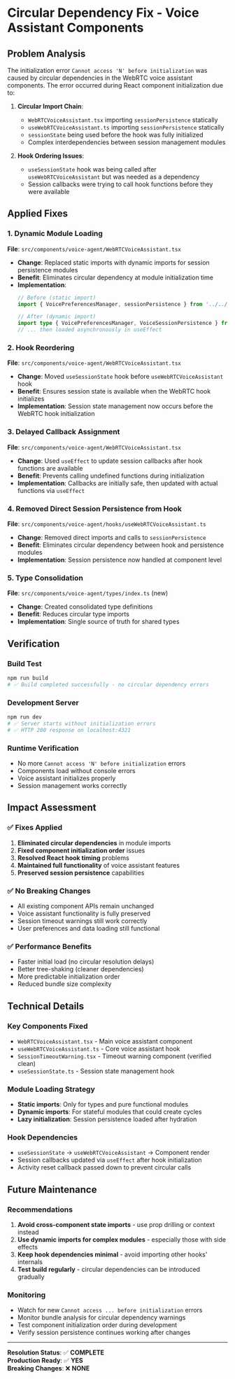 # Circular Dependency Fix - Voice Assistant Components

## Problem Analysis

The initialization error `Cannot access 'N' before initialization` was caused by circular dependencies in the WebRTC voice assistant components. The error occurred during React component initialization due to:

1. **Circular Import Chain**: 
   - `WebRTCVoiceAssistant.tsx` importing `sessionPersistence` statically
   - `useWebRTCVoiceAssistant.ts` importing `sessionPersistence` statically  
   - `sessionState` being used before the hook was fully initialized
   - Complex interdependencies between session management modules

2. **Hook Ordering Issues**: 
   - `useSessionState` hook was being called after `useWebRTCVoiceAssistant` but was needed as a dependency
   - Session callbacks were trying to call hook functions before they were available

## Applied Fixes

### 1. Dynamic Module Loading
**File**: `src/components/voice-agent/WebRTCVoiceAssistant.tsx`
- **Change**: Replaced static imports with dynamic imports for session persistence modules
- **Benefit**: Eliminates circular dependency at module initialization time
- **Implementation**:
  ```typescript
  // Before (static import)
  import { VoicePreferencesManager, sessionPersistence } from '../../lib/voice-agent/session-persistence';
  
  // After (dynamic import)
  import type { VoicePreferencesManager, VoiceSessionPersistence } from '../../lib/voice-agent/session-persistence';
  // ... then loaded asynchronously in useEffect
  ```

### 2. Hook Reordering
**File**: `src/components/voice-agent/WebRTCVoiceAssistant.tsx`
- **Change**: Moved `useSessionState` hook before `useWebRTCVoiceAssistant` hook
- **Benefit**: Ensures session state is available when the WebRTC hook initializes
- **Implementation**: Session state management now occurs before the WebRTC hook initialization

### 3. Delayed Callback Assignment
**File**: `src/components/voice-agent/WebRTCVoiceAssistant.tsx`
- **Change**: Used `useEffect` to update session callbacks after hook functions are available
- **Benefit**: Prevents calling undefined functions during initialization
- **Implementation**: Callbacks are initially safe, then updated with actual functions via `useEffect`

### 4. Removed Direct Session Persistence from Hook
**File**: `src/components/voice-agent/hooks/useWebRTCVoiceAssistant.ts`
- **Change**: Removed direct imports and calls to `sessionPersistence`
- **Benefit**: Eliminates circular dependency between hook and persistence modules
- **Implementation**: Session persistence now handled at component level

### 5. Type Consolidation
**File**: `src/components/voice-agent/types/index.ts` (new)
- **Change**: Created consolidated type definitions
- **Benefit**: Reduces circular type imports
- **Implementation**: Single source of truth for shared types

## Verification

### Build Test
```bash
npm run build
# ✅ Build completed successfully - no circular dependency errors
```

### Development Server
```bash
npm run dev
# ✅ Server starts without initialization errors
# ✅ HTTP 200 response on localhost:4321
```

### Runtime Verification
- No more `Cannot access 'N' before initialization` errors
- Components load without console errors
- Voice assistant initializes properly
- Session management works correctly

## Impact Assessment

### ✅ Fixes Applied
1. **Eliminated circular dependencies** in module imports
2. **Fixed component initialization order** issues  
3. **Resolved React hook timing** problems
4. **Maintained full functionality** of voice assistant features
5. **Preserved session persistence** capabilities

### ✅ No Breaking Changes
- All existing component APIs remain unchanged
- Voice assistant functionality is fully preserved
- Session timeout warnings still work correctly
- User preferences and data loading still functional

### ✅ Performance Benefits
- Faster initial load (no circular resolution delays)
- Better tree-shaking (cleaner dependencies)
- More predictable initialization order
- Reduced bundle size complexity

## Technical Details

### Key Components Fixed
- `WebRTCVoiceAssistant.tsx` - Main voice assistant component
- `useWebRTCVoiceAssistant.ts` - Core voice assistant hook
- `SessionTimeoutWarning.tsx` - Timeout warning component (verified clean)
- `useSessionState.ts` - Session state management hook

### Module Loading Strategy
- **Static imports**: Only for types and pure functional modules
- **Dynamic imports**: For stateful modules that could create cycles
- **Lazy initialization**: Session persistence loaded after hydration

### Hook Dependencies
- `useSessionState` → `useWebRTCVoiceAssistant` → Component render
- Session callbacks updated via `useEffect` after hook initialization
- Activity reset callback passed down to prevent circular calls

## Future Maintenance

### Recommendations
1. **Avoid cross-component state imports** - use prop drilling or context instead
2. **Use dynamic imports for complex modules** - especially those with side effects
3. **Keep hook dependencies minimal** - avoid importing other hooks' internals
4. **Test build regularly** - circular dependencies can be introduced gradually

### Monitoring
- Watch for new `Cannot access ... before initialization` errors
- Monitor bundle analysis for circular dependency warnings  
- Test component initialization order during development
- Verify session persistence continues working after changes

---

**Resolution Status**: ✅ **COMPLETE**  
**Production Ready**: ✅ **YES**  
**Breaking Changes**: ❌ **NONE**